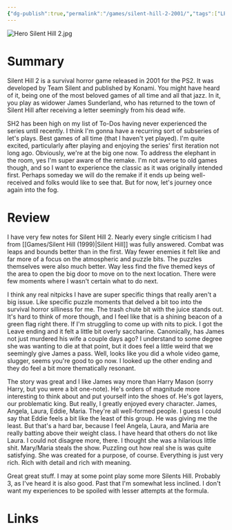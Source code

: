 ```yaml
---
{"dg-publish":true,"permalink":"/games/silent-hill-2-2001/","tags":["LP","games"],"created":"2024-08-26","updated":"2024-11-18"}
---
```



![Hero Silent Hill 2.jpg](/img/user/Attachments/Hero%20Silent%20Hill%202.jpg)

# Summary

Silent Hill 2 is a survival horror game released in 2001 for the PS2. It was developed by Team Silent and published by Konami. You might have heard of it, being one of the most beloved games of all time and all that jazz. In it, you play as widower James Sunderland, who has returned to the town of Silent Hill after receiving a letter seemingly from his dead wife.

SH2 has been high on my list of To-Dos having never experienced the series until recently. I think I'm gonna have a recurring sort of subseries of let's plays. Best games of all time (that I haven't yet played). I'm quite excited, particularly after playing and enjoying the series' first iteration not long ago. Obviously, we're at the big one now. To address the elephant in the room, yes I'm super aware of the remake. I'm not averse to old games though, and so I want to experience the classic as it was originally intended first. Perhaps someday we will do the remake if it ends up being well-received and folks would like to see that. But for now, let's journey once again into the fog.

# Review

I have very few notes for Silent Hill 2. Nearly every single criticism I had from [[Games/Silent Hill (1999)\|Silent Hill]] was fully answered. Combat was leaps and bounds better than in the first. Way fewer enemies it felt like and far more of a focus on the atmospheric and puzzle bits. The puzzles themselves were also much better. Way less find the five themed keys of the area to open the big door to move on to the next location. There were few moments where I wasn't certain what to do next.

I think any real nitpicks I have are super specific things that really aren't a big issue. Like specific puzzle moments that delved a bit too into the survival horror silliness for me. The trash chute bit with the juice stands out. It's hard to think of more though, and I feel like that is a shining beacon of a green flag right there. If I'm struggling to come up with nits to pick. I got the Leave ending and it felt a little bit overly saccharine. Canonically, has James not just murdered his wife a couple days ago? I understand to some degree she was wanting to die at that point, but it does feel a little weird that we seemingly give James a pass. Well, looks like you did a whole video game, slugger, seems you're good to go now. I looked up the other ending and they do feel a bit more thematically resonant.

The story was great and I like James way more than Harry Mason (sorry Harry, but you were a bit one-note). He's orders of magnitude more interesting to think about and put yourself into the shoes of. He's got layers, our problematic king. But really, I greatly enjoyed every character. James, Angela, Laura, Eddie, Maria. They're all well-formed people. I guess I could say that Eddie feels a bit like the least of this group. He was giving me the least. But that's a hard bar, because I feel Angela, Laura, and Maria are really batting above their weight class. I have heard that others do not like Laura. I could not disagree more, there. I thought she was a hilarious little shit. Mary/Maria steals the show. Puzzling out how real she is was quite satisfying. She was created for a purpose, of course. Everything is just very rich. Rich with detail and rich with meaning.

Great great stuff. I may at some point play some more Silents Hill. Probably 3, as I've heard it is also good. Past that I'm somewhat less inclined. I don't want my experiences to be spoiled with lesser attempts at the formula.

# Links
